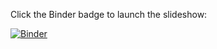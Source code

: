 Click the Binder badge to launch the slideshow: 

[![Binder](https://mybinder.org/badge_logo.svg)](https://mybinder.org/v2/gh/drscotthawley/talks/HEAD?filepath=SoTL_3DClass_April_2021%2FJoy-Of-3D-Slides.ipynb)
